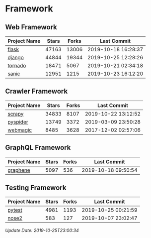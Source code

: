 # Framework

## Web Framework

| Project Name | Stars | Forks | Last Commit |
| ------------ | ----- | ----- | ----------- |
| [flask](https://github.com/pallets/flask) | 47163 | 13006 | 2019-10-18 16:28:37 |
| [django](https://github.com/django/django) | 44844 | 19344 | 2019-10-25 12:28:26 |
| [tornado](https://github.com/tornadoweb/tornado) | 18471 | 5067 | 2019-10-21 02:34:18 |
| [sanic](https://github.com/huge-success/sanic) | 12951 | 1215 | 2019-10-23 16:12:20 |

## Crawler Framework

| Project Name | Stars | Forks | Last Commit |
| ------------ | ----- | ----- | ----------- |
| [scrapy](https://github.com/scrapy/scrapy) | 34833 | 8107 | 2019-10-22 13:12:52 |
| [pyspider](https://github.com/binux/pyspider) | 13749 | 3372 | 2019-03-09 23:50:28 |
| [webmagic](https://github.com/code4craft/webmagic) | 8485 | 3628 | 2017-12-02 02:57:06 |

## GraphQL Framework

| Project Name | Stars | Forks | Last Commit |
| ------------ | ----- | ----- | ----------- |
| [graphene](https://github.com/graphql-python/graphene) | 5097 | 536 | 2019-10-18 09:50:54 |

## Testing Framework

| Project Name | Stars | Forks | Last Commit |
| ------------ | ----- | ----- | ----------- |
| [pytest](https://github.com/pytest-dev/pytest) | 4981 | 1193 | 2019-10-25 00:21:59 |
| [nose2](https://github.com/nose-devs/nose2) | 583 | 127 | 2019-10-07 23:02:47 |

*Update Date: 2019-10-25T23:00:34*